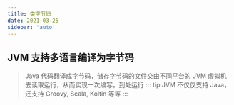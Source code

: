 ```yaml
---
title: 类字节码
date: 2021-03-25
sidebar: 'auto'
---
```


## JVM 支持多语言编译为字节码
> Java 代码翻译成字节码，储存字节码的文件交由不同平台的 JVM 虚拟机去读取运行，从而实现一次编写，到处运行
::: tip
JVM 不仅仅支持 Java，还支持 Groovy, Scala, Koltin 等等
:::